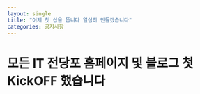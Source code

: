 ```yaml
---
layout: single
title: "이제 첫 삽을 뜹니다 열심히 만들겠습니다"
categories: 공지사항
---
```


# 모든 IT 전당포 홈페이지 및 블로그 첫 KickOFF 했습니다

